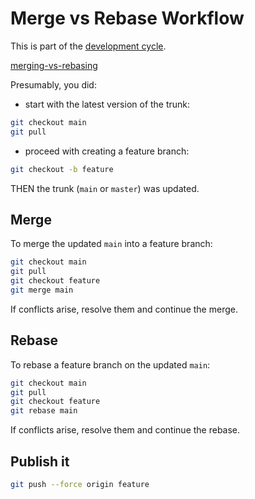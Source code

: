 # Merge vs Rebase Workflow

This is part of the [development cycle](/software-engineering/development-cycle.html).

[merging-vs-rebasing](https://www.atlassian.com/git/tutorials/merging-vs-rebasing)

Presumably, you did:

* start with the latest version of the trunk:
```sh
git checkout main
git pull
```
* proceed with creating a feature branch:
```sh
git checkout -b feature
```

THEN the trunk (`main` or `master`) was updated.

## Merge

To merge the updated `main` into a feature branch:

```sh
git checkout main
git pull
git checkout feature
git merge main
```
If conflicts arise, resolve them and continue the merge.

## Rebase

To rebase a feature branch on the updated `main`:

```sh
git checkout main
git pull
git checkout feature
git rebase main
```
If conflicts arise, resolve them and continue the rebase.

## Publish it

```sh
git push --force origin feature
```
